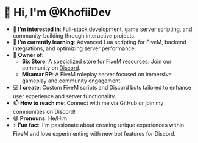 # 👋 Hi, I'm @KhofiiDev

- 👀 **I’m interested in**: Full-stack development, game server scripting, and community-building through interactive projects.
- 🌱 **I’m currently learning**: Advanced Lua scripting for FiveM, backend integrations, and optimizing server performance.
- 💼 **Owner of**:
  - **Six Store**: A specialized store for FiveM resources. Join our community on [Discord](https://discord.gg/ZAMvyqEPJF).
  - **Miramar RP**: A FiveM roleplay server focused on immersive gameplay and community engagement.
- 💻 **I create**: Custom FiveM scripts and Discord bots tailored to enhance user experience and server functionality.
- 📫 **How to reach me**: Connect with me via GitHub or join my communities on Discord!
- 😄 **Pronouns**: He/Him
- ⚡ **Fun fact**: I'm passionate about creating unique experiences within FiveM and love experimenting with new bot features for Discord.

<!---
KhofiiDev/KhofiiDev is a ✨ special ✨ repository because its `README.md` (this file) appears on your GitHub profile.
You can click the Preview link to take a look at your changes.
--->
